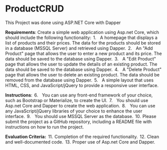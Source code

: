 # ProductCRUD
 This Project was done using ASP.NET Core with Dapper

**Requirements**:
Create a simple web application using Asp.net Core, which should include the following functionality:  
1.     A homepage that displays a list of products and their prices. The data for the products should be stored in a database (MSSQL Server) and retrieved using Dapper.  
2.     An "Add Product" page that allows the user to enter a new product and its price. The data should be saved to the database using Dapper.  
3.     A "Edit Product" page that allows the user to update the details of an existing product. The data should be saved to the database using Dapper.  
4.     A "Delete Product" page that allows the user to delete an existing product. The data should be removed from the database using Dapper.  
5.     A simple layout that uses HTML, CSS, and JavaScript/jQuery to provide a responsive user interface.  

**Instructions**:  
6.     You can use any front-end framework of your choice, such as Bootstrap or Materialize, to create the UI.  
7.     You should use Asp.net Core and Dapper to create the web application.  
8.     You can use any JavaScript/jQuery libraries of your choice to enhance the user interface.  
9.     You should use MSSQL Server as the database.  
10.  Please submit the project as a GitHub repository, including a README file with instructions on how to run the project.  

**Evaluation Criteria:**  
11.  Completion of the required functionality.  
12.  Clean and well-documented code.  
13.  Proper use of Asp.net Core and Dapper. 
